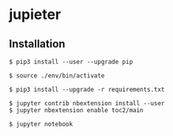 # jupieter

## Installation

    $ pip3 install --user --upgrade pip

    $ source ./env/bin/activate
    
    $ pip3 install --upgrade -r requirements.txt

    $ jupyter contrib nbextension install --user
    $ jupyter nbextension enable toc2/main

    $ jupyter notebook
